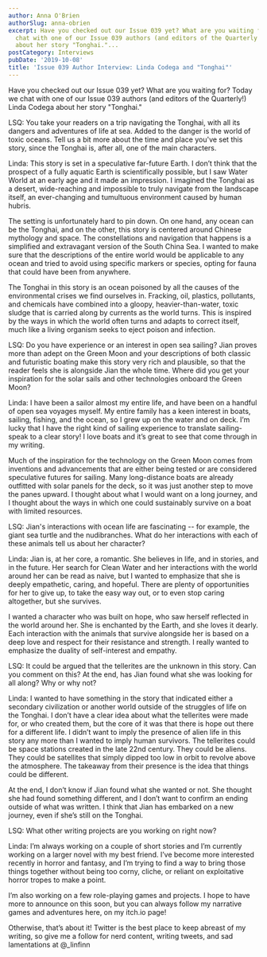 ```yaml
---
author: Anna O'Brien
authorSlug: anna-obrien
excerpt: Have you checked out our Issue 039 yet? What are you waiting for? Today we
  chat with one of our Issue 039 authors (and editors of the Quarterly!) Linda Codega
  about her story "Tonghai."...
postCategory: Interviews
pubDate: '2019-10-08'
title: 'Issue 039 Author Interview: Linda Codega and "Tonghai"'
---
```

Have you checked out our Issue 039 yet? What are you waiting for? Today we chat with one of our Issue 039 authors (and editors of the Quarterly!) Linda Codega about her story "Tonghai."

LSQ: You take your readers on a trip navigating the Tonghai, with all its dangers and adventures of life at sea. Added to the danger is the world of toxic oceans. Tell us a bit more about the time and place you've set this story, since the Tonghai is, after all, one of the main characters.

Linda: This story is set in a speculative far-future Earth. I don’t think that the prospect of a fully aquatic Earth is scientifically possible, but I saw Water World at an early age and it made an impression. I imagined the Tonghai as a desert, wide-reaching and impossible to truly navigate from the landscape itself, an ever-changing and tumultuous environment caused by human hubris.

The setting is unfortunately hard to pin down. On one hand, any ocean can be the Tonghai, and on the other, this story is centered around Chinese mythology and space. The constellations and navigation that happens is a simplified and extravagant version of the South China Sea. I wanted to make sure that the descriptions of the entire world would be applicable to any ocean and tried to avoid using specific markers or species, opting for fauna that could have been from anywhere.

The Tonghai in this story is an ocean poisoned by all the causes of the environmental crises we find ourselves in. Fracking, oil, plastics, pollutants, and chemicals have combined into a gloopy, heavier-than-water, toxic sludge that is carried along by currents as the world turns. This is inspired by the ways in which the world often turns and adapts to correct itself, much like a living organism seeks to eject poison and infection.

LSQ: Do you have experience or an interest in open sea sailing? Jian proves more than adept on the Green Moon and your descriptions of both classic and futuristic boating make this story very rich and plausible, so that the reader feels she is alongside Jian the whole time. Where did you get your inspiration for the solar sails and other technologies onboard the Green Moon?

Linda: I have been a sailor almost my entire life, and have been on a handful of open sea voyages myself. My entire family has a keen interest in boats, sailing, fishing, and the ocean, so I grew up on the water and on deck. I’m lucky that I have the right kind of sailing experience to translate sailing-speak to a clear story! I love boats and it’s great to see that come through in my writing.

Much of the inspiration for the technology on the Green Moon comes from inventions and advancements that are either being tested or are considered speculative futures for sailing. Many long-distance boats are already outfitted with solar panels for the deck, so it was just another step to move the panes upward. I thought about what I would want on a long journey, and I thought about the ways in which one could sustainably survive on a boat with limited resources.

LSQ: Jian's interactions with ocean life are fascinating -- for example, the giant sea turtle and the nudibranches. What do her interactions with each of these animals tell us about her character?

Linda: Jian is, at her core, a romantic. She believes in life, and in stories, and in the future. Her search for Clean Water and her interactions with the world around her can be read as naive, but I wanted to emphasize that she is deeply empathetic, caring, and hopeful. There are plenty of opportunities for her to give up, to take the easy way out, or to even stop caring altogether, but she survives.

I wanted a character who was built on hope, who saw herself reflected in the world around her. She is enchanted by the Earth, and she loves it dearly. Each interaction with the animals that survive alongside her is based on a deep love and respect for their resistance and strength. I really wanted to emphasize the duality of self-interest and empathy.

LSQ: It could be argued that the tellerites are the unknown in this story. Can you comment on this? At the end, has Jian found what she was looking for all along? Why or why not?

Linda: I wanted to have something in the story that indicated either a secondary civilization or another world outside of the struggles of life on the Tonghai. I don’t have a clear idea about what the tellerites were made for, or who created them, but the core of it was that there is hope out there for a different life. I didn’t want to imply the presence of alien life in this story any more than I wanted to imply human survivors. The tellerites could be space stations created in the late 22nd century. They could be aliens. They could be satellites that simply dipped too low in orbit to revolve above the atmosphere. The takeaway from their presence is the idea that things could be different.

At the end, I don’t know if Jian found what she wanted or not. She thought she had found something different, and I don’t want to confirm an ending outside of what was written. I think that Jian has embarked on a new journey, even if she’s still on the Tonghai.

LSQ: What other writing projects are you working on right now?

Linda: I’m always working on a couple of short stories and I’m currently working on a larger novel with my best friend. I’ve become more interested recently in horror and fantasy, and I’m trying to find a way to bring those things together without being too corny, cliche, or reliant on exploitative horror tropes to make a point.

I’m also working on a few role-playing games and projects. I hope to have more to announce on this soon, but you can always follow my narrative games and adventures here, on my itch.io page!

Otherwise, that’s about it! Twitter is the best place to keep abreast of my writing, so give me a follow for nerd content, writing tweets, and sad lamentations at @_linfinn